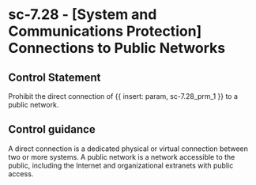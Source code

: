 # sc-7.28 - \[System and Communications Protection\] Connections to Public Networks

## Control Statement

Prohibit the direct connection of {{ insert: param, sc-7.28_prm_1 }} to a public network.

## Control guidance

A direct connection is a dedicated physical or virtual connection between two or more systems. A public network is a network accessible to the public, including the Internet and organizational extranets with public access.
